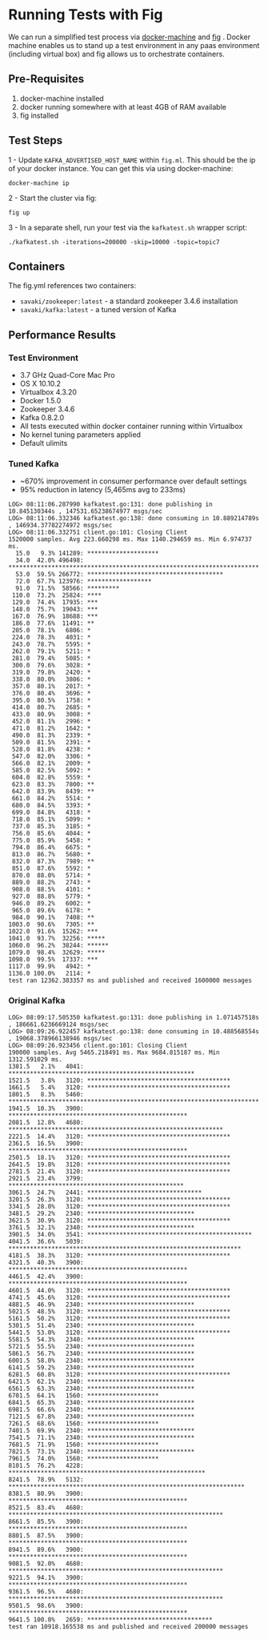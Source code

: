 # Running Tests with Fig

We can run a simplified test process via [docker-machine](https://github.com/docker/machine) and [fig](http://www.fig.sh/) .  Docker machine enables us to stand up a test environment in any paas environment (including virtual box) and fig allows us to orchestrate containers.

## Pre-Requisites

1. docker-machine installed 
2. docker running somewhere with at least 4GB of RAM available
3. fig installed

## Test Steps

1 - Update ```KAFKA_ADVERTISED_HOST_NAME``` within ```fig.ml```.  This should be the ip of your docker instance.  You can get this via using docker-machine:

```
docker-machine ip
```

2 - Start the cluster via fig:

```
fig up
```

3 - In a separate shell, run your test via the ```kafkatest.sh``` wrapper script:

```
./kafkatest.sh -iterations=200000 -skip=10000 -topic=topic7
```

## Containers

The fig.yml references two containers:

* ```savaki/zookeeper:latest``` - a standard zookeeper 3.4.6 installation
* ```savaki/kafka:latest``` - a tuned version of Kafka

## Performance Results

### Test Environment

* 3.7 GHz Quad-Core Mac Pro 
* OS X 10.10.2
* Virtualbox 4.3.20
* Docker 1.5.0
* Zookeeper 3.4.6
* Kafka 0.8.2.0
* All tests executed within docker container running within Virtualbox
* No kernel tuning parameters applied
* Default ulimits

### Tuned Kafka 

* ~670% improvement in consumer performance over default settings
* 95% reduction in latency (5,465ms avg to 233ms)

```
LOG> 08:11:06.287990 kafkatest.go:131: done publishing in 10.845130344s , 147531.65238674977 msgs/sec
LOG> 08:11:06.332346 kafkatest.go:138: done consuming in 10.889214789s , 146934.37782274972 msgs/sec
LOG> 08:11:06.332751 client.go:101: Closing Client
1520000 samples. Avg 223.660298 ms. Max 1140.294659 ms. Min 6.974737 ms.
  15.0   9.3% 141289: ********************
  34.0  42.0% 496498: **********************************************************************
  53.0  59.5% 266772: **************************************
  72.0  67.7% 123976: ******************
  91.0  71.5%  58566: *********
 110.0  73.2%  25824: ****
 129.0  74.4%  17935: ***
 148.0  75.7%  19043: ***
 167.0  76.9%  18688: ***
 186.0  77.6%  11491: **
 205.0  78.1%   6806: *
 224.0  78.3%   4031: *
 243.0  78.7%   5595: *
 262.0  79.1%   5211: *
 281.0  79.4%   5085: *
 300.0  79.6%   3028: *
 319.0  79.8%   2420: *
 338.0  80.0%   3806: *
 357.0  80.1%   2017: *
 376.0  80.4%   3696: *
 395.0  80.5%   1758: *
 414.0  80.7%   2685: *
 433.0  80.9%   3008: *
 452.0  81.1%   2996: *
 471.0  81.2%   1642: *
 490.0  81.3%   2339: *
 509.0  81.5%   2391: *
 528.0  81.8%   4238: *
 547.0  82.0%   3306: *
 566.0  82.1%   2009: *
 585.0  82.5%   5092: *
 604.0  82.8%   5559: *
 623.0  83.3%   7800: **
 642.0  83.9%   8439: **
 661.0  84.2%   5514: *
 680.0  84.5%   3393: *
 699.0  84.8%   4318: *
 718.0  85.1%   5099: *
 737.0  85.3%   3185: *
 756.0  85.6%   4044: *
 775.0  85.9%   5458: *
 794.0  86.4%   6675: *
 813.0  86.7%   5680: *
 832.0  87.3%   7989: **
 851.0  87.6%   5592: *
 870.0  88.0%   5714: *
 889.0  88.2%   2743: *
 908.0  88.5%   4101: *
 927.0  88.8%   5779: *
 946.0  89.2%   6002: *
 965.0  89.6%   6178: *
 984.0  90.1%   7408: **
1003.0  90.6%   7305: **
1022.0  91.6%  15262: ***
1041.0  93.7%  32256: *****
1060.0  96.2%  38244: ******
1079.0  98.4%  32629: *****
1098.0  99.5%  17337: ***
1117.0  99.9%   4942: *
1136.0 100.0%   2114: *
test ran 12362.383357 ms and published and received 1600000 messages
```

### Original Kafka

```
LOG> 08:09:17.505350 kafkatest.go:131: done publishing in 1.071457518s , 186661.6236669124 msgs/sec
LOG> 08:09:26.922457 kafkatest.go:138: done consuming in 10.488568554s , 19068.378966138946 msgs/sec
LOG> 08:09:26.923456 client.go:101: Closing Client
190000 samples. Avg 5465.218491 ms. Max 9684.815187 ms. Min 1312.591029 ms.
1381.5   2.1%   4041: ****************************************************
1521.5   3.8%   3120: ****************************************
1661.5   5.4%   3120: ****************************************
1801.5   8.3%   5460: **********************************************************************
1941.5  10.3%   3900: **************************************************
2081.5  12.8%   4680: ************************************************************
2221.5  14.4%   3120: ****************************************
2361.5  16.5%   3900: **************************************************
2501.5  18.1%   3120: ****************************************
2641.5  19.8%   3120: ****************************************
2781.5  21.4%   3120: ****************************************
2921.5  23.4%   3799: *************************************************
3061.5  24.7%   2441: ********************************
3201.5  26.3%   3120: ****************************************
3341.5  28.0%   3120: ****************************************
3481.5  29.2%   2340: ******************************
3621.5  30.9%   3120: ****************************************
3761.5  32.1%   2340: ******************************
3901.5  34.0%   3541: **********************************************
4041.5  36.6%   5039: *****************************************************************
4181.5  38.3%   3120: ****************************************
4321.5  40.3%   3900: **************************************************
4461.5  42.4%   3900: **************************************************
4601.5  44.0%   3120: ****************************************
4741.5  45.6%   3120: ****************************************
4881.5  46.9%   2340: ******************************
5021.5  48.5%   3120: ****************************************
5161.5  50.2%   3120: ****************************************
5301.5  51.4%   2340: ******************************
5441.5  53.0%   3120: ****************************************
5581.5  54.3%   2340: ******************************
5721.5  55.5%   2340: ******************************
5861.5  56.7%   2340: ******************************
6001.5  58.0%   2340: ******************************
6141.5  59.2%   2340: ******************************
6281.5  60.8%   3120: ****************************************
6421.5  62.1%   2340: ******************************
6561.5  63.3%   2340: ******************************
6701.5  64.1%   1560: ********************
6841.5  65.3%   2340: ******************************
6981.5  66.6%   2340: ******************************
7121.5  67.8%   2340: ******************************
7261.5  68.6%   1560: ********************
7401.5  69.9%   2340: ******************************
7541.5  71.1%   2340: ******************************
7681.5  71.9%   1560: ********************
7821.5  73.1%   2340: ******************************
7961.5  74.0%   1560: ********************
8101.5  76.2%   4228: *******************************************************
8241.5  78.9%   5132: ******************************************************************
8381.5  80.9%   3900: **************************************************
8521.5  83.4%   4680: ************************************************************
8661.5  85.5%   3900: **************************************************
8801.5  87.5%   3900: **************************************************
8941.5  89.6%   3900: **************************************************
9081.5  92.0%   4680: ************************************************************
9221.5  94.1%   3900: **************************************************
9361.5  96.5%   4680: ************************************************************
9501.5  98.6%   3900: **************************************************
9641.5 100.0%   2659: ***********************************
test ran 10918.165538 ms and published and received 200000 messages
```
